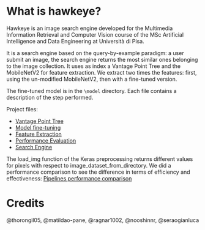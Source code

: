 # What is hawkeye?
Hawkeye is an image search engine developed for the Multimedia Information Retrieval and Computer Vision course of the MSc Artificial Intelligence and Data Engineering at Università di Pisa.

It is a search engine based on the query-by-example paradigm: a user submit an image, the search engine returns the most similar ones belonging to the image collection. It uses as index a Vantage Point Tree and the MobileNetV2 for feature extraction. We extract two times the features: first, using the un-modified MobileNetV2, then with a fine-tuned version. 

The fine-tuned model is in the `\model` directory. Each file contains a description of the step performed.

Project files:
- [Vantage Point Tree](./index_creation.ipynb)
- [Model fine-tuning](./model_fine_tuning.ipynb)
- [Feature Extraction](./feature_extraction.ipynb)
- [Performance Evaluation](./performance_evaluation.ipynb)
- [Search Engine](./retrieval.ipynb)


The load_img function of the Keras preprocessing returns different values for pixels with respect to image_dataset_from_directory. We did a performance comparison to see the difference in terms of efficiency and effectiveness: [Pipelines performance comparison](./pipelines_performance_comparison.ipynb)

# Credits

@thorongil05, @matildao-pane, @ragnar1002, @nooshinnr, @seraogianluca
